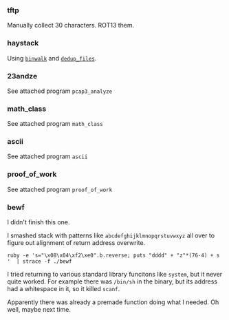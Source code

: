 ### tftp

Manually collect 30 characters. ROT13 them.

### haystack

Using [`binwalk`](https://github.com/ReFirmLabs/binwalks) and [`dedup_files`](https://github.com/taw/unix-utilities).

### 23andze

See attached program `pcap3_analyze`

### math_class

See attached program `math_class`

### ascii

See attached program `ascii`

### proof_of_work

See attached program `proof_of_work`

### bewf

I didn't finish this one.

I smashed stack with patterns like `abcdefghijklmnopqrstuvwxyz` all over to figure out alignment of return address overwrite.

```
ruby -e 's="\x08\x04\xf2\xe0".b.reverse; puts "dddd" + "z"*(76-4) + s '  | strace -f ./bewf
```

I tried returning to various standard library funcitons like `system`, but it never quite worked. For example there was `/bin/sh` in the binary, but its address had a whitespace in it, so it killed `scanf`.

Apparently there was already a premade function doing what I needed. Oh well, maybe next time.
